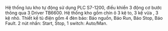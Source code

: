 Hệ thống lưu kho tự động sử dụng PLC S7-1200, điều khiển 3 động cơ bước thông qua 3 Driver TB6600. Hệ thống kho gồm chín ô 3 kệ to, 3 kệ vừa , 3 kệ nhỏ. 
Thiết kế tủ điện gồm 4 đèn báo: Báo nguồn, Báo Run, Báo Stop, Báo Fault. 2 nút nhấn: Start, Stop, 1 switch: Auto/Man.
